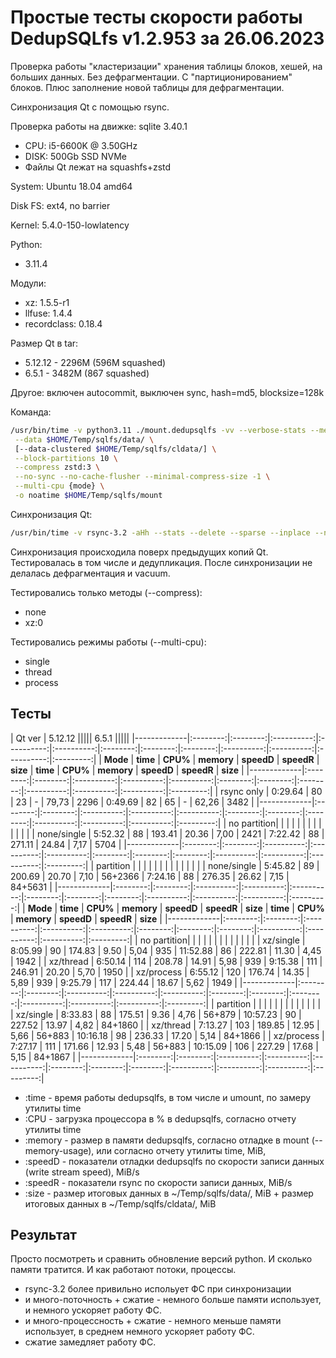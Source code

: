 # Простые тесты скорости работы DedupSQLfs v1.2.953 за 26.06.2023

Проверка работы "кластеризации" хранения таблицы блоков, хешей, на больших данных.
Без дефрагментации. С "партиционированием" блоков.
Плюс заполнение новой таблицы для дефрагментации.

Cинхронизация Qt с помощью rsync.

Проверка работы на движке: sqlite 3.40.1

- CPU: i5-6600K @ 3.50GHz
- DISK: 500Gb SSD NVMe
- Файлы Qt лежат на squashfs+zstd

System: Ubuntu 18.04 amd64

Disk FS: ext4, no barrier

Kernel: 5.4.0-150-lowlatency

Python:
- 3.11.4

Модули:
- xz: 1.5.5-r1
- llfuse: 1.4.4
- recordclass: 0.18.4

Размер Qt в tar:

* 5.12.12 - 2296M (596M squashed)
* 6.5.1 - 3482M (867 squashed)

Другое: включен autocommit, выключен sync, hash=md5, blocksize=128k

Команда:
```sh
/usr/bin/time -v python3.11 ./mount.dedupsqlfs -vv --verbose-stats --memory-usage \
 --data $HOME/Temp/sqlfs/data/ \
 [--data-clustered $HOME/Temp/sqlfs/cldata/] \
 --block-partitions 10 \
 --compress zstd:3 \
 --no-sync --no-cache-flusher --minimal-compress-size -1 \
 --multi-cpu {mode} \
 -o noatime $HOME/Temp/sqlfs/mount
```

Синхронизация Qt:
```sh
/usr/bin/time -v rsync-3.2 -aHh --stats --delete --sparse --inplace --no-whole-file {qt-dir}/ $HOME/Temp/sqlfs/mount/Qt/ && sudo umount $HOME/Temp/sqlfs/mount
```

Синхронизация происходила поверх предыдущих копий Qt.
Тестировалась в том числе и дедупликация.
После синхронизации не делалась дефрагментация и vacuum.

Тестировались только методы (--compress):

* none
* xz:0

Тестировались режимы работы (--multi-cpu):

* single
* thread
* process

## Тесты

| Qt ver      | 5.12.12                                                           ||||| 6.5.1                                                              |||||
|-------------|:--------:|:--------:|:----------:|:----------:|:----------:|:--------:|:--------:|:--------:|:----------:|:----------:|:----------:|:---------:|
| **Mode**    | **time** | **CPU%** | **memory** | **speedD** | **speedR** | **size** | **time** | **CPU%** | **memory** | **speedD** | **speedR** |  **size** |
|-------------|:--------:|:--------:|:----------:|:----------:|:----------:|:--------:|:--------:|:--------:|:----------:|:----------:|:----------:|:---------:|
| rsync only  | 0:29.64  | 80       | 23         | -          | 79,73      | 2296     | 0:49.69  | 82       | 65         | -          | 62,26      | 3482      |
|-------------|:--------:|:--------:|:----------:|:----------:|:----------:|:--------:|:--------:|:--------:|:----------:|:----------:|:----------:|:---------:|
| no partition|          |          |            |            |            |          |          |          |            |            |            |           |
| none/single | 5:52.32  | 88       | 193.41     | 20.36      | 7,00       | 2421     | 7:22.42  | 88       | 271.11     | 24.84      | 7,17       | 5704      |
|-------------|:--------:|:--------:|:----------:|:----------:|:----------:|:--------:|:--------:|:--------:|:----------:|:----------:|:----------:|:---------:|
| partition   |          |          |            |            |            |          |          |          |            |            |            |           |
| none/single | 5:45.82  | 89       | 200.69     | 20.70      | 7,10       | 56+2366  | 7:24.16  | 88       | 276.35     | 26.62      | 7,15       | 84+5631   |
|-------------|:--------:|:--------:|:----------:|:----------:|:----------:|:--------:|:--------:|:--------:|:----------:|:----------:|:----------:|:---------:|
| **Mode**    | **time** | **CPU%** | **memory** | **speedD** | **speedR** | **size** | **time** | **CPU%** | **memory** | **speedD** | **speedR** |  **size** |
|-------------|:--------:|:--------:|:----------:|:----------:|:----------:|:--------:|:--------:|:--------:|:----------:|:----------:|:----------:|:---------:|
| no partition|          |          |            |            |            |          |          |          |            |            |            |           |
| xz/single   | 8:05.99  | 90       | 174.83     | 9.50       | 5,04       | 935      | 11:52.88 | 86       | 222.81     | 11.30      | 4,45       | 1942      |
| xz/thread   | 6:50.14  | 114      | 208.78     | 14.91      | 5,98       | 939      | 9:15.38  | 111      | 246.91     | 20.20      | 5,70       | 1950      |
| xz/process  | 6:55.12  | 120      | 176.74     | 14.35      | 5,89       | 939      | 9:25.79  | 117      | 224.44     | 18.67      | 5,62       | 1949      |
|-------------|:--------:|:--------:|:----------:|:----------:|:----------:|:--------:|:--------:|:--------:|:----------:|:----------:|:----------:|:---------:|
| partition   |          |          |            |            |            |          |          |          |            |            |            |           |
| xz/single   | 8:33.83  | 88       | 175.51     | 9.36       | 4,76       | 56+879   | 10:57.23 | 90       | 227.52     | 13.97      | 4,82       | 84+1860   |
| xz/thread   | 7:13.27  | 103      | 189.85     | 12.95      | 5,66       | 56+883   | 10:16.18 | 98       | 236.33     | 17.20      | 5,14       | 84+1866   |
| xz/process  | 7:27.17  | 111      | 171.66     | 12.93      | 5,48       | 56+883   | 10:15.09 | 106      | 227.29     | 17.68      | 5,15       | 84+1867   |
|-------------|:--------:|:--------:|:----------:|:----------:|:----------:|:--------:|:--------:|:--------:|:----------:|:----------:|:----------:|:---------:|

* :time   - время работы dedupsqlfs, в том числе и umount, по замеру утилиты time
* :CPU    - загрузка процессора в % в dedupsqlfs, согласно отчету утилиты time
* :memory - размер в памяти dedupsqlfs, согласно отладке в mount (--memory-usage), или согласно отчету утилиты time, MiB,
* :speedD - показатели отладки dedupsqlfs по скорости записи данных (write stream speed), MiB/s
* :speedR - показатели rsync по скорости записи данных, MiB/s
* :size   - размер итоговых данных в ~/Temp/sqlfs/data/, MiB + размер итоговых данных в ~/Temp/sqlfs/cldata/, MiB

## Результат

Просто посмотреть и сравнить обновление версий python. И сколько памяти тратится. И как работают потоки, процессы.

- rsync-3.2 более привильно испольует ФС при синхронизации
- и много-поточность + сжатие - немного больше памяти использует, и немного ускоряет работу ФС.
- и много-процессность + сжатие - немного меньше памяти использует, в среднем немного ускоряет работу ФС.
- сжатие замедляет работу ФС.
